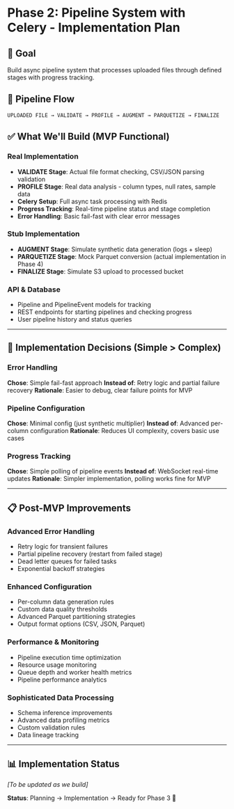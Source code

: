 # Phase 2: Pipeline System with Celery - Implementation Plan

## 🎯 **Goal**
Build async pipeline system that processes uploaded files through defined stages with progress tracking.

## 🔄 **Pipeline Flow**
```
UPLOADED FILE → VALIDATE → PROFILE → AUGMENT → PARQUETIZE → FINALIZE
```

## ✅ **What We'll Build (MVP Functional)**

### **Real Implementation**
- **VALIDATE Stage**: Actual file format checking, CSV/JSON parsing validation
- **PROFILE Stage**: Real data analysis - column types, null rates, sample data
- **Celery Setup**: Full async task processing with Redis
- **Progress Tracking**: Real-time pipeline status and stage completion
- **Error Handling**: Basic fail-fast with clear error messages

### **Stub Implementation** 
- **AUGMENT Stage**: Simulate synthetic data generation (logs + sleep)
- **PARQUETIZE Stage**: Mock Parquet conversion (actual implementation in Phase 4)
- **FINALIZE Stage**: Simulate S3 upload to processed bucket

### **API & Database**
- Pipeline and PipelineEvent models for tracking
- REST endpoints for starting pipelines and checking progress
- User pipeline history and status queries

---

## 🔄 **Implementation Decisions (Simple > Complex)**

### **Error Handling**
**Chose**: Simple fail-fast approach
**Instead of**: Retry logic and partial failure recovery
**Rationale**: Easier to debug, clear failure points for MVP

### **Pipeline Configuration**
**Chose**: Minimal config (just synthetic multiplier)
**Instead of**: Advanced per-column configuration
**Rationale**: Reduces UI complexity, covers basic use cases

### **Progress Tracking**
**Chose**: Simple polling of pipeline events
**Instead of**: WebSocket real-time updates
**Rationale**: Simpler implementation, polling works fine for MVP

---

## 📋 **Post-MVP Improvements**

### **Advanced Error Handling**
- Retry logic for transient failures
- Partial pipeline recovery (restart from failed stage)
- Dead letter queues for failed tasks
- Exponential backoff strategies

### **Enhanced Configuration**
- Per-column data generation rules
- Custom data quality thresholds
- Advanced Parquet partitioning strategies
- Output format options (CSV, JSON, Parquet)

### **Performance & Monitoring**
- Pipeline execution time optimization
- Resource usage monitoring
- Queue depth and worker health metrics
- Pipeline performance analytics

### **Sophisticated Data Processing**
- Schema inference improvements
- Advanced data profiling metrics
- Custom validation rules
- Data lineage tracking

---

## 📊 **Implementation Status**
*[To be updated as we build]*

**Status**: Planning → Implementation → Ready for Phase 3 🚀
